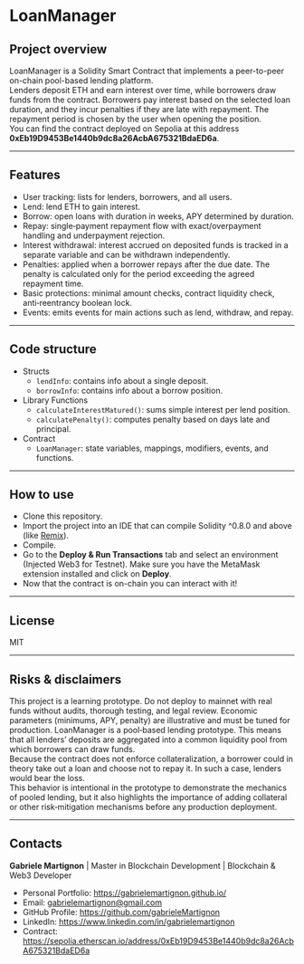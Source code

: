# LoanManager 


## Project overview 

LoanManager is a Solidity Smart Contract that implements a peer-to-peer on-chain pool-based lending platform.  
Lenders deposit ETH and earn interest over time, while borrowers draw funds from the contract. Borrowers pay interest based on the selected loan duration, and they incur penalties if they are late with repayment. The repayment period is chosen by the user when opening the position.  
You can find the contract deployed on Sepolia at this address **0xEb19D9453Be1440b9dc8a26AcbA675321BdaED6a**.

---

## Features
- User tracking: lists for lenders, borrowers, and all users.  
- Lend: lend ETH to gain interest.  
- Borrow: open loans with duration in weeks, APY determined by duration.  
- Repay: single‑payment repayment flow with exact/overpayment handling and underpayment rejection.  
- Interest withdrawal: interest accrued on deposited funds is tracked in a separate variable and can be withdrawn independently.  
- Penalties: applied when a borrower repays after the due date. The penalty is calculated only for the period exceeding the agreed repayment time.  
- Basic protections: minimal amount checks, contract liquidity check, anti‑reentrancy boolean lock.  
- Events: emits events for main actions such as lend, withdraw, and repay.  

---

## Code structure
- Structs  
  - `lendInfo`: contains info about a single deposit.  
  - `borrowInfo`: contains info about a borrow position.  
- Library Functions  
  - `calculateInterestMatured()`: sums simple interest per lend position.  
  - `calculatePenalty()`: computes penalty based on days late and principal.  
- Contract  
  - `LoanManager`: state variables, mappings, modifiers, events, and functions.  

---

## How to use
- Clone this repository.  
- Import the project into an IDE that can compile Solidity ^0.8.0 and above (like [Remix](https://remix.ethereum.org/#lang=en)).  
- Compile.  
- Go to the **Deploy & Run Transactions** tab and select an environment (Injected Web3 for Testnet). Make sure you have the MetaMask extension installed and click on **Deploy**.  
- Now that the contract is on-chain you can interact with it!  

---

## License
MIT

---

## Risks & disclaimers
This project is a learning prototype. Do not deploy to mainnet with real funds without audits, thorough testing, and legal review. Economic parameters (minimums, APY, penalty) are illustrative and must be tuned for production.
LoanManager is a pool‑based lending prototype. This means that all lenders’ deposits are aggregated into a common liquidity pool from which borrowers can draw funds.  
Because the contract does not enforce collateralization, a borrower could in theory take out a loan and choose not to repay it. In such a case, lenders would bear the loss.  
This behavior is intentional in the prototype to demonstrate the mechanics of pooled lending, but it also highlights the importance of adding collateral or other risk‑mitigation mechanisms before any production deployment.


---

## Contacts
**Gabriele Martignon** | Master in Blockchain Development | Blockchain & Web3 Developer  
- Personal Portfolio: https://gabrielemartignon.github.io/  
- Email: gabrielemartignon@gmail.com  
- GitHub Profile: https://github.com/gabrieleMartignon  
- LinkedIn: https://www.linkedin.com/in/gabrielemartignon  
- Contract: https://sepolia.etherscan.io/address/0xEb19D9453Be1440b9dc8a26AcbA675321BdaED6a

